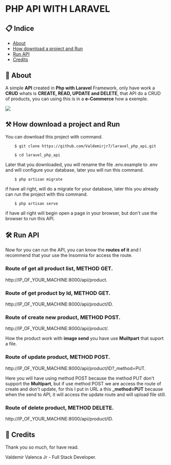 # PHP API WITH LARAVEL

## 📋 Indice

- [About](#-about)
- [How download a project and Run](#-how-download-a-project-and-run)
- [Run API](#-run-api)
- [Credits](#-credit)

## 📖 About

A simple **API** created in **Php with Laravel** Framework, only have work a **CRUD** whats is 
**CREATE, READ, UPDATE and DELETE**, that API do a CRUD of products, you can using this is in a
**e-Commerce** how a exemple.


[![](http://img.youtube.com/vi/77UPC-UPaus/0.jpg)](http://www.youtube.com/watch?v=77UPC-UPaus "How work the API")

## ⚒ How download a project and Run

You can download this project with command.

```
    $ git clone https://github.com/Valdemirjr7/laravel_php_api.git

    $ cd laravel_php_api
```

Later that you downloaded, you will rename the file .env.example to .env
and will configure your database, later you will run this command.

```
    $ php artisan migrate
```

if have all right, will do a migrate for your database, later this you already can
run the project with this command.

```
    $ php artisan serve
```

if have all right will begin open a page in your browser, but don't use the browser to run this API.

## 🛠 Run API

Now for you can run the API, you can know the **routes of it** and I recommend that your use the Insomnia
for access the route.

### Route of get all product list, **METHOD GET**.

http://IP_OF_YOUR_MACHINE:8000/api/product.

### Route of get product by Id, **METHOD GET**.

http://IP_OF_YOUR_MACHINE:8000/api/product/ID.

### Route of create new product, **METHOD POST**.

http://IP_OF_YOUR_MACHINE:8000/api/product/.

How the product work with **image send** you have use **Muiltpart** that suport a file.

### Route of update product, **METHOD POST**.

http://IP_OF_YOUR_MACHINE:8000/api/product/ID?_method=PUT.

Here you will have using method POST because the method PUT don't support the **Multipart**,
but if use method POST we are access the route of create and don't update, for this I put
in URL a this **_method=PUT** because when the send to API, it will access the update route
and will upload file still.

### Route of delete product, **METHOD DELETE**.

http://IP_OF_YOUR_MACHINE:8000/api/product/ID.

## 📌 Credits

Thank you so much, for have read.

Valdemir Valenca Jr - Full Stack Developer.